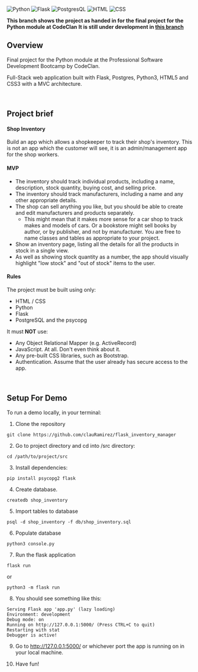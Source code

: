 ![Python](https://img.shields.io/badge/python-v3.5+-blue.svg?style=appveyor)
![Flask](https://img.shields.io/badge/Flask-v2.0.2+-black?style=appveyor&logo=flask&logoColor=white?)
![PostgresQL](https://img.shields.io/badge/PostgreSQL-v14.0-red?style=appveyor&logo=postgresql&logoColor=white)
![HTML](https://img.shields.io/badge/HTML5-E34F26??style=appveyor&logo=html5&logoColor=white+)
![CSS](https://img.shields.io/badge/CSS3-1572B6??&style=appveyor&logo=css3&logoColor=white)

**This branch shows the project as handed in for the final project for the Python module at CodeClan**
**It is still under development in [this branch](https://github.com/clauRamirez/flask_inventory_manager/tree/working)**

## Overview

Final project for the Python module at the Professional Software Development Bootcamp by CodeClan.

Full-Stack web application built with Flask, Postgres, Python3, HTML5 and CSS3 with a MVC architecture.

<br>

## Project brief

#### **Shop Inventory**

Build an app which allows a shopkeeper to track their shop's inventory. This is not an app which the customer will see, it is an admin/management app for the shop workers.

#### **MVP**

* The inventory should track individual products, including a name, description, stock quantity, buying cost, and selling price.
* The inventory should track manufacturers, including a name and any other appropriate details.
* The shop can sell anything you like, but you should be able to create and edit manufacturers and products separately.
  * This might mean that it makes more sense for a car shop to track makes and models of cars. Or a bookstore might sell books by author, or by publisher, and not by manufacturer. You are free to name classes and tables as appropriate to your project.
* Show an inventory page, listing all the details for all the products in stock in a single view.
* As well as showing stock quantity as a number, the app should visually highlight "low stock" and "out of stock" items to the user.

#### **Rules**

The project must be built using only:

* HTML / CSS
* Python
* Flask
* PostgreSQL and the psycopg

It must **NOT** use:

* Any Object Relational Mapper (e.g. ActiveRecord)
* JavaScript. At all. Don't even think about it.
* Any pre-built CSS libraries, such as Bootstrap.
* Authentication. Assume that the user already has secure access to the app.

<br>

## Setup For Demo

To run a demo locally, in your terminal:

1. Clone the repository
```
git clone https://github.com/clauRamirez/flask_inventory_manager
```
2. Go to project directory and cd into /src directory:
```
cd /path/to/project/src
```
3. Install dependencies:
```
pip install psycopg2 flask
```
4. Create database.
```
createdb shop_inventory
```
5. Import tables to database
```
psql -d shop_inventory -f db/shop_inventory.sql
```
6. Populate database
```
python3 console.py
```
7. Run the flask application
```
flask run
```
or
```
python3 -m flask run
```
8. You should see something like this:

```
Serving Flask app 'app.py' (lazy loading)
Environment: development
Debug mode: on
Running on http://127.0.0.1:5000/ (Press CTRL+C to quit)
Restarting with stat
Debugger is active!
```

9. Go to http://127.0.0.1:5000/ or whichever port the 
app is running on in your local machine.

10. Have fun!

<br>
